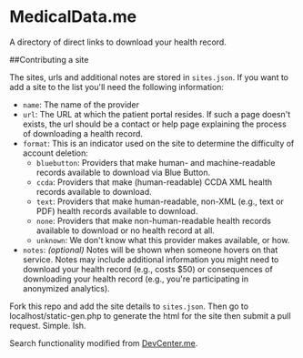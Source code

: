 MedicalData.me
=============

A directory of direct links to download your health record.

##Contributing a site

The sites, urls and additional notes are stored in `sites.json`. If you want to add a site to the list you'll need the following information:

- `name`: The name of the provider
- `url`: The URL at which the patient portal resides. If such a page doesn't exists, the url should be a contact or help page explaining the process of downloading a health record.
- `format`: This is an indicator used on the site to determine the difficulty of account deletion:
	- `bluebutton`: Providers that make human- and machine-readable records available to download via Blue Button.
	- `ccda`: Providers that make (human-readable) CCDA XML health records available to download.
	- `text`: Providers that make human-readable, non-XML (e.g., text or PDF) health records available to download.
	- `none`: Providers that make non-human-readable health records available to download or no health record at all.
	- `unknown`: We don't know what this provider makes available, or how.
- `notes`: *(optional)* Notes will be shown when someone hovers on that service. Notes may include additional information you might need to download your health record (e.g., costs $50) or consequences of downloading your health record (e.g., you're participating in anonymized analytics).

Fork this repo and add the site details to `sites.json`. Then go to localhost/static-gen.php to generate the html for the site then submit a pull request. Simple. Ish.

Search functionality modified from [DevCenter.me](https://github.com/stevestreza/DevCenter.me).
